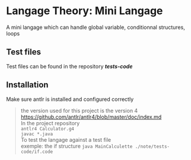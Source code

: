 # Langage Theory: Mini Langage
A mini langage which can handle global variable, conditionnal structures, loops  
## Test files  
Test files can be found in the repository ***tests-code***   
## Installation 
Make sure antlr is installed and configured correctly  
> the version used for this project is the version 4 https://github.com/antlr/antlr4/blob/master/doc/index.md  
In the project repository  
  `antlr4 Calculator.g4`  
  `javac *.java`  
To test the langage against a test file  
> exemple: the if structure
`java MainCalculette ./note/tests-code/if.code`  
